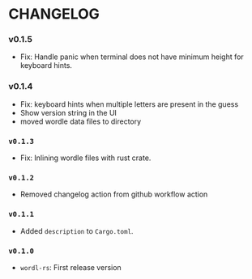 # CHANGELOG

### v0.1.5
- Fix: Handle panic when terminal does not have minimum height for keyboard hints.

### v0.1.4
- Fix: keyboard hints when multiple letters are present in the guess
- Show version string in the UI
- moved wordle data files to directory

### `v0.1.3`
- Fix: Inlining wordle files with rust crate.

### `v0.1.2`
- Removed changelog action from github workflow action

### `v0.1.1`
- Added `description` to `Cargo.toml`.

### `v0.1.0`
- `wordl-rs`: First release version
